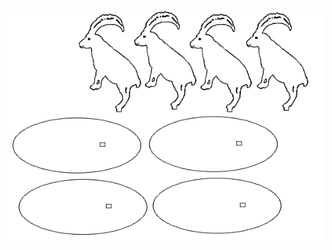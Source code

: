 ![image](https://github.com/frankyhub/LightBurn-MakerTour-2020/blob/master/M07%20Steinbock%20auf%20Brettl/Steinbock.png)
